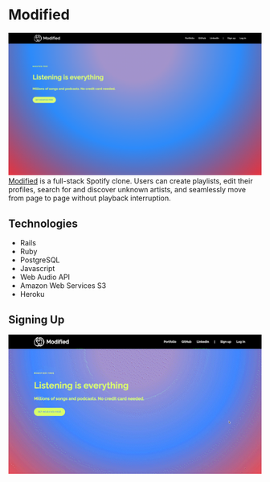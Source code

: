 # Modified
<img src="https://github.com/jdtavarez/Modified/blob/main/app/assets/images/demo/splash.png">
<a href="https://modi-fied.herokuapp.com/#/">Modified</a> is a full-stack Spotify clone. Users can create playlists, edit their profiles, search for and discover unknown artists, and seamlessly move from page to page without playback interruption. 

## Technologies
* Rails
* Ruby
* PostgreSQL
* Javascript
* Web Audio API
* Amazon Web Services S3
* Heroku 

## Signing Up
<img src="https://github.com/jdtavarez/Modified/blob/main/app/assets/images/demo/signin.gif">
